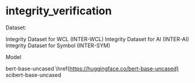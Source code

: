 # integrity_verification

Dataset:

Integrity Dataset for WCL (INTER-WCL)
Integrity Dataset for AI (INTER-AI)
Integrity Dataset for Symbol (INTER-SYM)

Model

bert-base-uncased \href{https://huggingface.co/bert-base-uncased}
scibert-base-uncased
